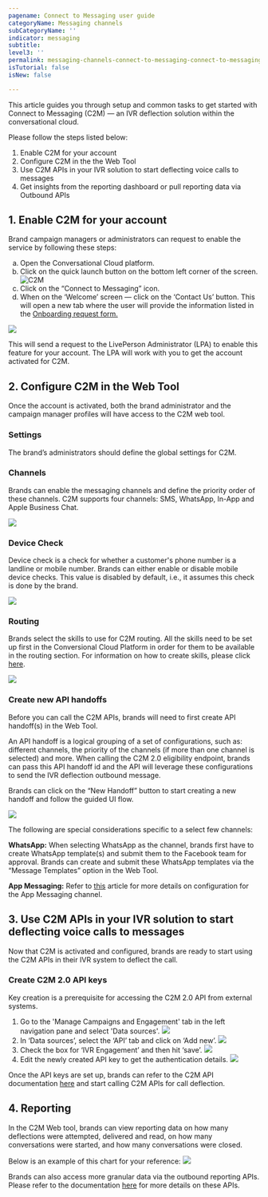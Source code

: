 ```yaml
---
pagename: Connect to Messaging user guide 
categoryName: Messaging channels
subCategoryName: ''
indicator: messaging
subtitle: 
level3: ''
permalink: messaging-channels-connect-to-messaging-connect-to-messaging-user-guide.html
isTutorial: false
isNew: false

---
```


This article guides you through setup and common tasks to get started with Connect to Messaging (C2M) — an IVR deflection solution within the conversational cloud. 

Please follow the steps listed below:
1. Enable C2M for your account
2. Configure C2M in the the Web Tool 
3. Use C2M APIs in your IVR solution to start deflecting voice calls to messages
4. Get insights from the reporting dashboard or pull reporting data via Outbound APIs


## 1. Enable C2M for your account
Brand campaign managers or administrators can request to enable the service by following these steps:
<div><ol type="a">
  <li>Open the Conversational Cloud platform.</li>
  <li>Click on the quick launch button on the bottom left corner of the screen. </li>
    <img src="/img/c2m_user_guide_1.png" alt="C2M"/>  
  <li>Click on the “Connect to Messaging” icon.</li>
  <li>When on the ‘Welcome’ screen — click on the ‘Contact Us’ button. This will open a new tab where the user will provide the information listed in the <a href="https://docs.google.com/forms/d/e/1FAIpQLScTClhEWoHlQ0gvz3d51RowfBFaA2fjude9WQrI5kECk3KMgA/viewform" target="_blank">Onboarding request form.</a></li>
</ol></div>

![](img/c2m_user_guide_2.png)

This will send a request to the LivePerson Administrator (LPA) to enable this feature for your account. The LPA will work with you to get the account activated for C2M. 


## 2. Configure C2M in the Web Tool 
Once the account is activated, both the brand administrator and the campaign manager profiles will have access to the C2M web tool. 

### Settings
The brand’s administrators should define the global settings for C2M.

### Channels
Brands can enable the messaging channels and define the priority order of these channels. C2M supports four channels: SMS, WhatsApp, In-App and Apple Business Chat.

![](img/c2m_user_guide_3.png)

### Device Check
Device check is a check for whether a customer's phone number is a landline or mobile number. Brands can either enable or disable mobile device checks. This value is disabled by default, i.e., it assumes this check is done by the brand.

![](img/c2m_user_guide_4.png)

### Routing
Brands select the skills to use for C2M routing. All the skills need to be set up first in the Conversional Cloud Platform in order for them to be available in the routing section. For information on how to create skills, please click [here](https://knowledge.liveperson.com/admin-settings-skills-groups-connect-visitors-to-agents-by-skills.html). 

![](img/c2m_user_guide_5.png)

### Create new API handoffs
Before you can call the C2M APIs, brands will need to first create API handoff(s) in the Web Tool. 

An API handoff is a logical grouping of a set of configurations, such as: different channels, the priority of the channels (if more than one channel is selected) and more. When calling the C2M 2.0 eligibility endpoint, brands can pass this API handoff id and the API will leverage these configurations to send the IVR deflection outbound message.

Brands can click on the “New Handoff” button to start creating a new handoff and follow the guided UI flow.

![](img/c2m_user_guide_6.png)

The following are special considerations specific to a select few channels:

  **WhatsApp:** 
  When selecting WhatsApp as the channel, brands first have to create WhatsApp template(s) and submit them to the Facebook team for approval. Brands can create and submit these WhatsApp templates via the “Message Templates” option in the Web Tool. 

  **App Messaging:** 
  Refer to [this](https://knowledge.liveperson.com/messaging-channels-connect-to-messaging-connect-to-app-messaging.html) article for more details on configuration for the App Messaging channel.

## 3. Use C2M APIs in your IVR solution to start deflecting voice calls to messages
Now that C2M is activated and configured, brands are ready to start using the C2M APIs in their IVR system to deflect the call.

### Create C2M 2.0 API keys
Key creation is a prerequisite for accessing the C2M 2.0 API from external systems. 

1. Go to the 'Manage Campaigns and Engagement' tab in the left navigation pane and select 'Data sources'. 
![](img/c2m_user_guide_7.png)
2. In ‘Data sources’, select the ‘API’ tab and click on ‘Add new’.
![](img/c2m_user_guide_8.png)
3. Check the box for ‘IVR Engagement’ and then hit ‘save’.
![](img/c2m_user_guide_9.png)
4. Edit the newly created API key to get the authentication details.
![](img/c2m_user_guide_10.png)

Once the API keys are set up, brands can refer to the C2M API documentation [here](https://developers.liveperson.com/connect-to-messaging-api.html) and start calling C2M APIs for call deflection.

## 4. Reporting
In the C2M Web tool, brands can view reporting data on how many deflections were attempted, delivered and read, on how many conversations were started, and how many conversations were closed. 

Below is an example of this chart for your reference:
![](img/c2m_user_guide_11.png)

Brands can also access more granular data via the outbound reporting APIs. Please refer to the documentation [here](https://developers.liveperson.com/outbound-reporting-api-overview.html) for more details on these APIs. 